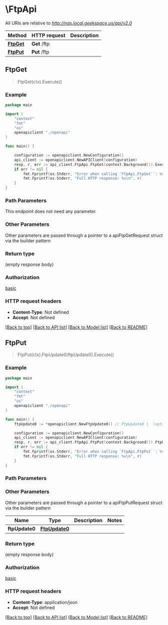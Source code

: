 # \FtpApi

All URIs are relative to *http://nas.local.geekspace.us/api/v2.0*

Method | HTTP request | Description
------------- | ------------- | -------------
[**FtpGet**](FtpApi.md#FtpGet) | **Get** /ftp | 
[**FtpPut**](FtpApi.md#FtpPut) | **Put** /ftp | 



## FtpGet

> FtpGet(ctx).Execute()



### Example

```go
package main

import (
    "context"
    "fmt"
    "os"
    openapiclient "./openapi"
)

func main() {

    configuration := openapiclient.NewConfiguration()
    api_client := openapiclient.NewAPIClient(configuration)
    resp, r, err := api_client.FtpApi.FtpGet(context.Background()).Execute()
    if err != nil {
        fmt.Fprintf(os.Stderr, "Error when calling `FtpApi.FtpGet``: %v\n", err)
        fmt.Fprintf(os.Stderr, "Full HTTP response: %v\n", r)
    }
}
```

### Path Parameters

This endpoint does not need any parameter.

### Other Parameters

Other parameters are passed through a pointer to a apiFtpGetRequest struct via the builder pattern


### Return type

 (empty response body)

### Authorization

[basic](../README.md#basic)

### HTTP request headers

- **Content-Type**: Not defined
- **Accept**: Not defined

[[Back to top]](#) [[Back to API list]](../README.md#documentation-for-api-endpoints)
[[Back to Model list]](../README.md#documentation-for-models)
[[Back to README]](../README.md)


## FtpPut

> FtpPut(ctx).FtpUpdate0(ftpUpdate0).Execute()





### Example

```go
package main

import (
    "context"
    "fmt"
    "os"
    openapiclient "./openapi"
)

func main() {
    ftpUpdate0 := *openapiclient.NewFtpUpdate0() // FtpUpdate0 |  (optional)

    configuration := openapiclient.NewConfiguration()
    api_client := openapiclient.NewAPIClient(configuration)
    resp, r, err := api_client.FtpApi.FtpPut(context.Background()).FtpUpdate0(ftpUpdate0).Execute()
    if err != nil {
        fmt.Fprintf(os.Stderr, "Error when calling `FtpApi.FtpPut``: %v\n", err)
        fmt.Fprintf(os.Stderr, "Full HTTP response: %v\n", r)
    }
}
```

### Path Parameters



### Other Parameters

Other parameters are passed through a pointer to a apiFtpPutRequest struct via the builder pattern


Name | Type | Description  | Notes
------------- | ------------- | ------------- | -------------
 **ftpUpdate0** | [**FtpUpdate0**](FtpUpdate0.md) |  | 

### Return type

 (empty response body)

### Authorization

[basic](../README.md#basic)

### HTTP request headers

- **Content-Type**: application/json
- **Accept**: Not defined

[[Back to top]](#) [[Back to API list]](../README.md#documentation-for-api-endpoints)
[[Back to Model list]](../README.md#documentation-for-models)
[[Back to README]](../README.md)

